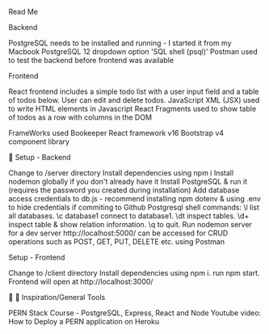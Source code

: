 Read Me 

Backend

PostgreSQL needs to be installed and running - I started it from my Macbook PostgreSQL 12 dropdown option 'SQL shell (psql)'
Postman used to test the backend before frontend was available

Frontend

React frontend includes a simple todo list with a user input field and a table of todos below. User can edit and delete todos.
JavaScript XML (JSX) used to write HTML elements in Javascript
React Fragments used to show table of todos as a row with columns in the DOM 

FrameWorks used 
Bookeeper
React framework v16
Bootstrap v4 component library 

💾 Setup - Backend

Change to /server directory
Install dependencies using npm i
Install nodemon globally if you don't already have it
Install PostgreSQL & run it (requires the password you created during installation)
Add database access credentials to db.js - recommend installing npm dotenv & using .env to hide credentials if commiting to Github
Postgresql shell commands: \l list all databases. \c database1 connect to database1. \dt inspect tables. \d+ inspect table & show relation information. \q to quit.
Run nodemon server for a dev server
http://localhost:5000/ can be accessed for CRUD operations such as POST, GET, PUT, DELETE etc. using Postman 

 Setup - Frontend

Change to /client directory
Install dependencies using npm i.
run npm start. Frontend will open at http://localhost:3000/ 

👏 🔧 Inspiration/General Tools 

PERN Stack Course - PostgreSQL, Express, React and Node 
Youtube video: How to Deploy a PERN application on Heroku
